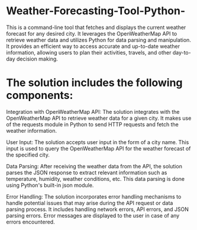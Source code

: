# Weather-Forecasting-Tool-Python-


This is a command-line tool that fetches and displays the current weather forecast for any desired city. It leverages the OpenWeatherMap API to retrieve weather data and utilizes Python for data parsing and manipulation. It provides an efficient way to access accurate and up-to-date weather information, allowing users to plan their activities, travels, and other day-to-day decision making.




# The solution includes the following components:

Integration with OpenWeatherMap API: The solution integrates with the     OpenWeatherMap API to retrieve weather data for a given city. It makes use of the requests module in Python to send HTTP requests and fetch the weather information.


User Input: The solution accepts user input in the form of a city name. This input is used to query the OpenWeatherMap API for the weather forecast of the specified city.

Data Parsing: After receiving the weather data from the API, the solution parses the JSON response to extract relevant information such as temperature, humidity, weather conditions, etc. This data parsing is done using Python's built-in json module.


Error Handling: The solution incorporates error handling mechanisms to handle potential issues that may arise during the API request or data parsing process. It includes handling network errors, API errors, and JSON parsing errors. Error messages are displayed to the user in case of any errors encountered.


